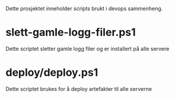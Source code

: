 Dette prosjektet inneholder scripts brukt i devops sammenheng.

# slett-gamle-logg-filer.ps1
Dette scriptet sletter gamle logg filer og er installert på alle servere

# deploy/deploy.ps1
Dette scriptet brukes for å deploy artefakter til alle serverne